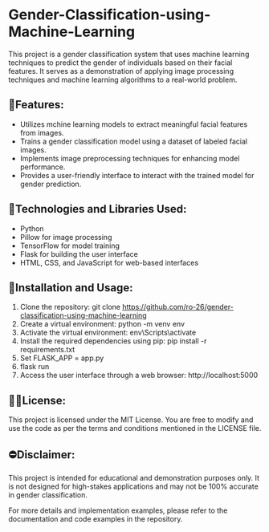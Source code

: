 # Gender-Classification-using-Machine-Learning
This project is a gender classification system that uses machine learning techniques to predict the gender of individuals based on their facial features. It serves as a demonstration of applying image processing techniques and machine learning algorithms to a real-world problem.

## 🚀Features:
- Utilizes mchine learning models to extract meaningful facial features from images.
- Trains a gender classification model using a dataset of labeled facial images.
- Implements image preprocessing techniques for enhancing model performance.
- Provides a user-friendly interface to interact with the trained model for gender prediction.

## 📌Technologies and Libraries Used:
- Python
- Pillow for image processing
- TensorFlow for model training
- Flask for building the user interface
- HTML, CSS, and JavaScript for web-based interfaces

## 📘Installation and Usage:
1. Clone the repository: git clone https://github.com/ro-26/gender-classification-using-machine-learning
2. Create a virtual environment: python -m venv env
3. Activate the virtual environment: env\Scripts\activate
4. Install the required dependencies using pip: pip install -r requirements.txt
5. Set FLASK_APP = app.py
6. flask run
7. Access the user interface through a web browser: http://localhost:5000

## 👨‍💻License:
This project is licensed under the MIT License. You are free to modify and use the code as per the terms and conditions mentioned in the LICENSE file.

## ⛔Disclaimer:
This project is intended for educational and demonstration purposes only. It is not designed for high-stakes applications and may not be 100% accurate in gender classification.

For more details and implementation examples, please refer to the documentation and code examples in the repository.


